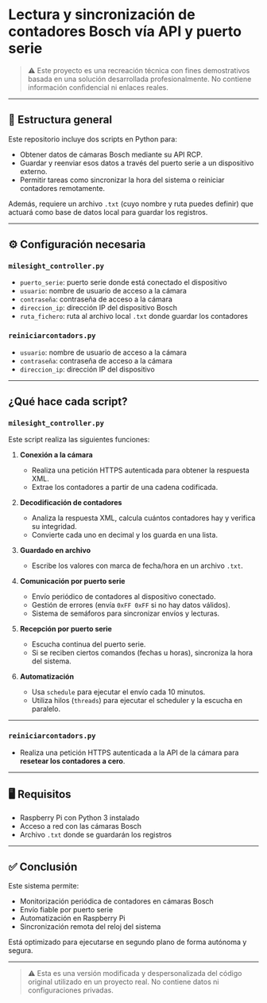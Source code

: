 # Lectura y sincronización de contadores Bosch vía API y puerto serie

> ⚠️ Este proyecto es una recreación técnica con fines demostrativos basada en una solución desarrollada profesionalmente. No contiene información confidencial ni enlaces reales.

---

## 📁 Estructura general

Este repositorio incluye dos scripts en Python para:

- Obtener datos de cámaras Bosch mediante su API RCP.
- Guardar y reenviar esos datos a través del puerto serie a un dispositivo externo.
- Permitir tareas como sincronizar la hora del sistema o reiniciar contadores remotamente.

Además, requiere un archivo `.txt` (cuyo nombre y ruta puedes definir) que actuará como base de datos local para guardar los registros.

---

## ⚙️ Configuración necesaria

### `milesight_controller.py`

- `puerto_serie`: puerto serie donde está conectado el dispositivo
- `usuario`: nombre de usuario de acceso a la cámara
- `contraseña`: contraseña de acceso a la cámara
- `direccion_ip`: dirección IP del dispositivo Bosch
- `ruta_fichero`: ruta al archivo local `.txt` donde guardar los contadores

### `reiniciarcontadors.py`

- `usuario`: nombre de usuario de acceso a la cámara
- `contraseña`: contraseña de acceso a la cámara
- `direccion_ip`: dirección IP del dispositivo

---

## ¿Qué hace cada script?

### `milesight_controller.py`

Este script realiza las siguientes funciones:

1. **Conexión a la cámara**
   - Realiza una petición HTTPS autenticada para obtener la respuesta XML.
   - Extrae los contadores a partir de una cadena codificada.

2. **Decodificación de contadores**
   - Analiza la respuesta XML, calcula cuántos contadores hay y verifica su integridad.
   - Convierte cada uno en decimal y los guarda en una lista.

3. **Guardado en archivo**
   - Escribe los valores con marca de fecha/hora en un archivo `.txt`.

4. **Comunicación por puerto serie**
   - Envío periódico de contadores al dispositivo conectado.
   - Gestión de errores (envía `0xFF 0xFF` si no hay datos válidos).
   - Sistema de semáforos para sincronizar envíos y lecturas.

5. **Recepción por puerto serie**
   - Escucha continua del puerto serie.
   - Si se reciben ciertos comandos (fechas u horas), sincroniza la hora del sistema.

6. **Automatización**
   - Usa `schedule` para ejecutar el envío cada 10 minutos.
   - Utiliza hilos (`threads`) para ejecutar el scheduler y la escucha en paralelo.

---

### `reiniciarcontadors.py`

- Realiza una petición HTTPS autenticada a la API de la cámara para **resetear los contadores a cero**.

---

## 🖥️ Requisitos

- Raspberry Pi con Python 3 instalado
- Acceso a red con las cámaras Bosch
- Archivo `.txt` donde se guardarán los registros

---

## ✅ Conclusión

Este sistema permite:

- Monitorización periódica de contadores en cámaras Bosch
- Envío fiable por puerto serie
- Automatización en Raspberry Pi
- Sincronización remota del reloj del sistema

Está optimizado para ejecutarse en segundo plano de forma autónoma y segura.

---

> ⚠️ Esta es una versión modificada y despersonalizada del código original utilizado en un proyecto real. No contiene datos ni configuraciones privadas.

